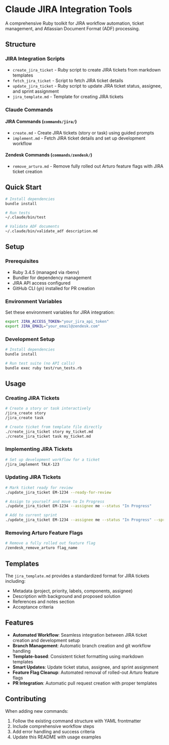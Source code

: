 # Claude JIRA Integration Tools

A comprehensive Ruby toolkit for JIRA workflow automation, ticket management, and Atlassian Document Format (ADF) processing.

## Structure

### JIRA Integration Scripts
- `create_jira_ticket` - Ruby script to create JIRA tickets from markdown templates
- `fetch_jira_ticket` - Script to fetch JIRA ticket details  
- `update_jira_ticket` - Ruby script to update JIRA ticket status, assignee, and sprint assignment
- `jira_template.md` - Template for creating JIRA tickets

### Claude Commands

#### JIRA Commands (`commands/jira/`)
- `create.md` - Create JIRA tickets (story or task) using guided prompts
- `implement.md` - Fetch JIRA ticket details and set up development workflow

#### Zendesk Commands (`commands/zendesk/`)  
- `remove_arturo.md` - Remove fully rolled out Arturo feature flags with JIRA ticket creation

## Quick Start

```bash
# Install dependencies
bundle install

# Run tests
~/.claude/bin/test

# Validate ADF documents
~/.claude/bin/validate_adf description.md
```

## Setup

### Prerequisites
- Ruby 3.4.5 (managed via rbenv)
- Bundler for dependency management
- JIRA API access configured
- GitHub CLI (`gh`) installed for PR creation

### Environment Variables
Set these environment variables for JIRA integration:
```bash
export JIRA_ACCESS_TOKEN="your_jira_api_token"
export JIRA_EMAIL="your_email@zendesk.com"
```

### Development Setup
```bash
# Install dependencies
bundle install

# Run test suite (no API calls)
bundle exec ruby test/run_tests.rb
```

## Usage

### Creating JIRA Tickets
```bash
# Create a story or task interactively
/jira_create story
/jira_create task

# Create ticket from template file directly
./create_jira_ticket story my_ticket.md
./create_jira_ticket task my_ticket.md
```

### Implementing JIRA Tickets
```bash
# Set up development workflow for a ticket
/jira_implement TALK-123
```

### Updating JIRA Tickets
```bash
# Mark ticket ready for review
./update_jira_ticket EM-1234 --ready-for-review

# Assign to yourself and move to In Progress
./update_jira_ticket EM-1234 --assignee me --status "In Progress"

# Add to current sprint
./update_jira_ticket EM-1234 --assignee me --status "In Progress" --sprint current
```

### Removing Arturo Feature Flags
```bash
# Remove a fully rolled out feature flag
/zendesk_remove_arturo flag_name
```

## Templates

The `jira_template.md` provides a standardized format for JIRA tickets including:
- Metadata (project, priority, labels, components, assignee)
- Description with background and proposed solution
- References and notes section
- Acceptance criteria

## Features

- **Automated Workflow**: Seamless integration between JIRA ticket creation and development setup
- **Branch Management**: Automatic branch creation and git workflow handling
- **Template-based**: Consistent ticket formatting using markdown templates
- **Smart Updates**: Update ticket status, assignee, and sprint assignment
- **Feature Flag Cleanup**: Automated removal of rolled-out Arturo feature flags
- **PR Integration**: Automatic pull request creation with proper templates

## Contributing

When adding new commands:
1. Follow the existing command structure with YAML frontmatter
2. Include comprehensive workflow steps
3. Add error handling and success criteria
4. Update this README with usage examples
